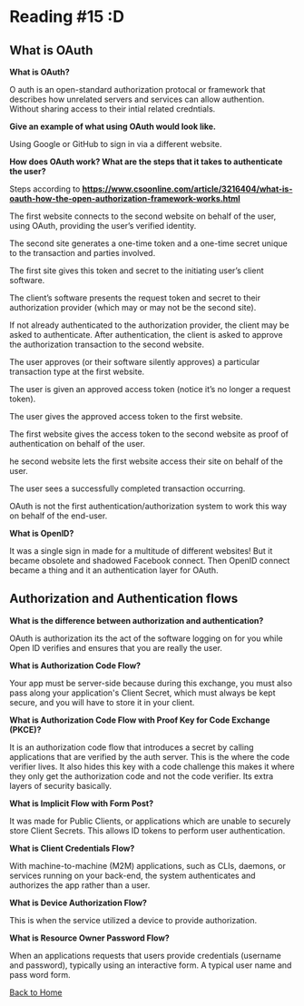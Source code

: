 # Reading #15 :D



## What is OAuth

**What is OAuth?**

O auth is an open-standard authorization protocal or framework that describes how unrelated servers and services can allow authention. Without sharing access to their intial related credntials.

**Give an example of what using OAuth would look like.**

Using Google or GitHub to sign in via a different website.

**How does OAuth work? What are the steps that it takes to authenticate the user?**

Steps according to **https://www.csoonline.com/article/3216404/what-is-oauth-how-the-open-authorization-framework-works.html**

The first website connects to the second website on behalf of the user, using OAuth, providing the user’s verified identity.

The second site generates a one-time token and a one-time secret unique to the transaction and parties involved.

The first site gives this token and secret to the initiating user’s client software.

The client’s software presents the request token and secret to their authorization provider (which may or may not be the second site).

If not already authenticated to the authorization provider, the client may be asked to authenticate. After authentication, the client is asked to approve the authorization transaction to the second website.

The user approves (or their software silently approves) a particular transaction type at the first website.

The user is given an approved access token (notice it’s no longer a request token).

The user gives the approved access token to the first website.

The first website gives the access token to the second website as proof of authentication on behalf of the user.

he second website lets the first website access their site on behalf of the user.

The user sees a successfully completed transaction occurring.

OAuth is not the first authentication/authorization system to work this way on behalf of the end-user.

**What is OpenID?**

It was a single sign in made for a multitude of different websites! But it became obsolete and shadowed Facebook connect. Then OpenID connect became a thing and it an authentication layer for OAuth.

## Authorization and Authentication flows

**What is the difference between authorization and authentication?**

OAuth is authorization its the act of the software logging on for you while Open ID verifies and ensures that you are really the user.

**What is Authorization Code Flow?**

Your app must be server-side because during this exchange, you must also pass along your application's Client Secret, which must always be kept secure, and you will have to store it in your client.

**What is Authorization Code Flow with Proof Key for Code Exchange (PKCE)?**

It is an authorization code flow that introduces a secret by calling applications that are verified by the auth server. This is the where the code verifier lives. It also hides this key with a code challenge this makes it where they only get the authorization code and not the code verifier. Its extra layers of security basically.

**What is Implicit Flow with Form Post?**

It was made for Public Clients, or applications which are unable to securely store Client Secrets. This allows ID tokens to perform user authentication.

**What is Client Credentials Flow?**

With machine-to-machine (M2M) applications, such as CLIs, daemons, or services running on your back-end, the system authenticates and authorizes the app rather than a user.

**What is Device Authorization Flow?**

This is when the service utilized a device to provide authorization.

**What is Resource Owner Password Flow?**

When an applications requests that users provide credentials (username and password), typically using an interactive form. A typical user name and pass word form.

[Back to Home](https://zusolaris.github.io/reading-notes/)